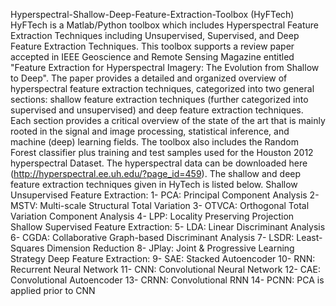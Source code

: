 Hyperspectral-Shallow-Deep-Feature-Extraction-Toolbox (HyFTech)
HyFTech is a Matlab/Python toolbox which includes Hyperspectral Feature Extraction Techniques including Unsupervised, Supervised, and Deep Feature Extraction Techniques. This toolbox supports a review paper accepted in IEEE Geoscience and Remote Sensing Magazine entitled "Feature Extraction for Hyperspectral Imagery: The Evolution from Shallow to Deep". The paper provides a detailed and organized overview of hyperspectral feature extraction techniques, categorized into two general sections: shallow feature extraction techniques (further categorized into supervised and unsupervised) and deep feature extraction techniques. Each section provides a critical overview of the state of the art that is mainly rooted in the signal and image processing, statistical inference, and machine (deep) learning fields. The toolbox also includes the Random Forest classifier plus training and test samples used for the Houston 2012 hyperspectral Dataset. The hyperspectral data can be downloaded here (http://hyperspectral.ee.uh.edu/?page_id=459). The shallow and deep feature extraction techniques given in HyTech is listed below.
Shallow Unsupervised Feature Extraction:
1- PCA: Principal Component Analysis
2- MSTV: Multi-scale Structural Total Variation
3- OTVCA: Orthogonal Total Variation Component Analysis
4- LPP: Locality Preserving Projection
Shallow Supervised Feature Extraction:
5- LDA: Linear Discriminant Analysis
6- CGDA: Collaborative Graph-based Discriminant Analysis
7- LSDR: Least-Squares Dimension Reduction
8- JPlay: Joint & Progressive Learning Strategy
Deep Feature Extraction:
9- SAE: Stacked Autoencoder 
10- RNN: Recurrent Neural Network
11- CNN: Convolutional Neural Network
12- CAE: Convolutional Autoencoder
13- CRNN: Convolutional RNN
14- PCNN: PCA is applied prior to CNN  
